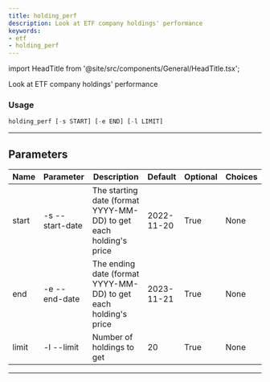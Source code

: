 ```yaml
---
title: holding_perf
description: Look at ETF company holdings' performance
keywords:
- etf
- holding_perf
---
```


import HeadTitle from '@site/src/components/General/HeadTitle.tsx';

<HeadTitle title="etf /holding_perf - Reference | OpenBB Terminal Docs" />

Look at ETF company holdings' performance

### Usage

```python wordwrap
holding_perf [-s START] [-e END] [-l LIMIT]
```

---

## Parameters

| Name | Parameter | Description | Default | Optional | Choices |
| ---- | --------- | ----------- | ------- | -------- | ------- |
| start | -s  --start-date | The starting date (format YYYY-MM-DD) to get each holding's price | 2022-11-20 | True | None |
| end | -e  --end-date | The ending date (format YYYY-MM-DD) to get each holding's price | 2023-11-21 | True | None |
| limit | -l  --limit | Number of holdings to get | 20 | True | None |

---
